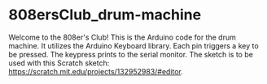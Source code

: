 # 808ersClub_drum-machine
Welcome to the 808er's Club!
This is the Arduino code for the drum machine. It utilizes the Arduino Keyboard library. Each pin triggers a key to be pressed. The keypress prints to the serial monitor. The sketch is to be used with this Scratch sketch: https://scratch.mit.edu/projects/132952983/#editor. 
